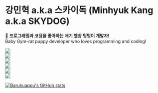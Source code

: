강민혁 a.k.a 스카이독 (Minhyuk Kang a.k.a SKYDOG)
=============

🐶 **프로그래밍과 코딩을 좋아하는 애기 헬창 멍멍이 개발자!**
<br>
Baby Gym-rat puppy developer who loves programming and coding!
<br>

<a href="https://www.skydog.dev" target="_blank"><img src="https://img.shields.io/badge/HOMEPAGE(NOTION)-SKYDOG.DEV-000000?style=for-the-badge&logo=notion&logoColor=white">
<br>
<a href="https://barukuappu.mycafe24.com" target="_blank"><img src="https://img.shields.io/badge/HOMEPAGE(WORDPRESS)-BARUKUAPPU.MYCAFE24.COM-21759B?style=for-the-badge&logo=wordpress&logoColor=white">
<br>
<a href="https://twitter.com/Barukuappu" target="_blank"><img src="https://img.shields.io/badge/TWITTER-@BARUKUAPPU-1DA1F2?style=for-the-badge&logo=twitter&logoColor=white">
<br>
<a href="https://hyperpla.net/@skydog" target="_blank"><img src="https://img.shields.io/badge/HYPERPLANET(MASTODON)-@SKYDOG-6364FF?style=for-the-badge&logo=mastodon&logoColor=white">
<br>
<a href="https://www.twitch.tv/barukuappu" target="_blank"><img src="https://img.shields.io/badge/TWITCH-BARUKUAPPU-9146FF?style=for-the-badge&logo=twitch&logoColor=white">
<br>
<a href="https://www.youtube.com/@skydog_dev" target="_blank"><img src="https://img.shields.io/badge/YOUTUBE-@SKYDOG_DEV-FF0000?style=for-the-badge&logo=youtube&logoColor=white">

  



![Barukuappu's GitHub stats](https://github-readme-stats.vercel.app/api?username=Barukuappu&show_icons=true&theme=dracula)
